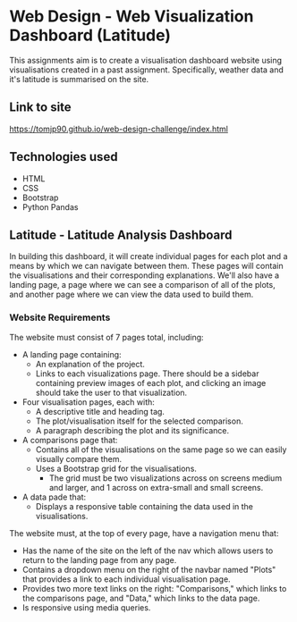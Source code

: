 # Web Design - Web Visualization Dashboard (Latitude)
This assignments aim is to create a visualisation dashboard website using visualisations created in a past assignment. Specifically, weather data and it's latitude is summarised on the site.

## Link to site
https://tomjp90.github.io/web-design-challenge/index.html

## Technologies used
* HTML
* CSS
* Bootstrap
* Python Pandas


## Latitude - Latitude Analysis Dashboard

In building this dashboard, it will create individual pages for each plot and a means by which we can navigate between them. These pages will contain the visualisations and their corresponding explanations. We'll also have a landing page, a page where we can see a comparison of all of the plots, and another page where we can view the data used to build them.

### Website Requirements

The website must consist of 7 pages total, including:

* A landing page containing:
  * An explanation of the project.
  * Links to each visualizations page. There should be a sidebar containing preview images of each plot, and clicking an image should take the user to that visualization.
* Four visualisation pages, each with:
  * A descriptive title and heading tag.
  * The plot/visualisation itself for the selected comparison.
  * A paragraph describing the plot and its significance.
* A comparisons page that:
  * Contains all of the visualisations on the same page so we can easily visually compare them.
  * Uses a Bootstrap grid for the visualisations.
    * The grid must be two visualizations across on screens medium and larger, and 1 across on extra-small and small screens.
* A data pade that:
  * Displays a responsive table containing the data used in the visualisations.

The website must, at the top of every page, have a navigation menu that:

* Has the name of the site on the left of the nav which allows users to return to the landing page from any page.
* Contains a dropdown menu on the right of the navbar named "Plots" that provides a link to each individual visualisation page.
* Provides two more text links on the right: "Comparisons," which links to the comparisons page, and "Data," which links to the data page.
* Is responsive using media queries.
